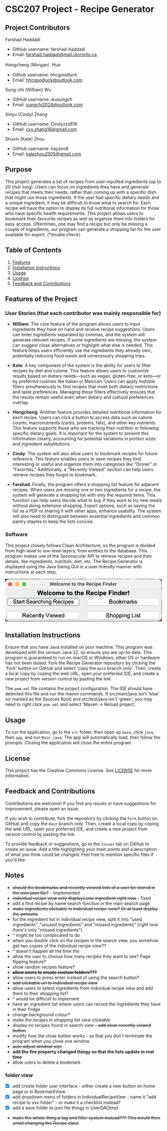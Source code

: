 # CSC207 Project - Recipe Generator

## Project Contributors

⁠Farshad Haddadi 
* GitHub username: farshad-haddadi
* Email:⁠⁠ farshad.haddadi@mail.utoronto.ca

Hongcheng (Morgan）Huo
* Github username: hhcgoodluck
* Email: hhcgoodluck@outlook.com

Sung-chi (William) Wu
* GitHub username: ⁠⁠wusungch 
* Email:⁠⁠ sungchi2024@outlook.com

Xinyu (Cindy) Zhang
* GitHub username: Cindyzzz616
* Email: cxy.zhang16@gmail.com

Shuxin (Kate) Zhou
* GitHub username: kayzoo8
* Email: katezhou2005@gmail.com

## Purpose
This project generates a list of recipes from user-inputted ingredients (up to 20 char long). Users can focus on 
ingredients they have and generate recipes that meets their needs, rather than coming up with a specific dish 
that might use those ingredients. If the user had specific dietary needs and a unique ingredient, it may be difficult
to know what to search for. Each recipe will have the option to display its full nutritional information for those
who have specific health requirements. This project allows users to bookmark their favourite recipes as well as 
organize them into folders for easy access. Oftentimes, one may find a recipe but only be missing a couple of 
ingredients, our program can generate a shopping list for the user available for export. (*double check)

## Table of Contents
1) [Features](#features-of-the-project)
2) [Installation Instructions](#installation-instructions)
3) [Usage](#usage)
4) [License](#license)
5) [Feedback and Contributions](#feedback-and-contributions)


## Features of the Project
### User Stories (that each contributor was mainly responsible for)
*	**William**: The core feature of the program allows users to input ingredients they have on hand and receive 
recipe suggestions. Users can enter ingredients separated by commas, and the system will generate relevant 
recipes. If some ingredients are missing, the system can suggest close alternatives or highlight what else is 
needed. This feature helps users efficiently use the ingredients they already own, potentially reducing food 
waste and unnecessary shopping trips.


*	**Kate**: A key component of the system is the ability for users to filter recipes by diet and cuisine. 
This feature allows users to customize results based on dietary needs—such as vegan, gluten-free, or keto—or 
by preferred cuisines like Italian or Mexican. Users can apply multiple filters simultaneously to find recipes 
that meet both dietary restrictions and taste preferences. Managing these filters effectively ensures that the 
results remain useful even when dietary and cultural preferences overlap.


*	**Hongcheng**: Another feature provides detailed nutritional information for each recipe. Users can click a button 
to access data such as calorie counts, macronutrients (carbs, proteins, fats), and other key nutrients. This 
feature supports those who are tracking their nutrition or following specific dietary goals. It is important 
for the system to present this information clearly, accounting for potential variations in portion sizes and 
ingredient substitutions.


*	**Cindy**: The system will also allow users to bookmark recipes for future reference. This feature enables 
users to save recipes they find interesting or useful and organize them into categories like "Dinner" or 
"Favorites." Additionally, a "Recently Viewed" section can help users retrieve recipes they forgot to bookmark.


*	**Farshad**: Finally, the program offers a shopping list feature for adjacent recipes. When users are missing 
one or two ingredients for a recipe, the system will generate a shopping list with only the required items. This 
function can help users decide what to buy if they want to try new meals without doing extensive shopping. 
Export options, such as saving the list as a PDF or sharing it with other apps, enhance usability. The system 
will also need to distinguish between essential ingredients and common pantry staples to keep the lists concise.

### Software
This project closely follows Clean Architecture, so the program is divided from high-level to low-level layers,
from entities to the database. This program makes use of the Spoonacular API to retrieve recipes and their
details, like ingredients, nutrition, diet, etc. The Recipe Generator is displayed using the Java Swing GUI in
a user-friendly manner with instructions at each step.

![Screenshot of "Welcome" homepage for Recipe Generator](images/Welcome_Homepage.png)

## Installation Instructions
Ensure that you have Java installed on your machine. This program was developed with the version Java 22, so 
ensure you are up-to-date. This program is guaranteed to run on macOS or Windows, 
other OS or hardware has not been tested. Fork the Recipe Generator repository by clicking the 'Fork' button
on GitHub and select 'copy the `main` branch only'. Then, create a local copy by coping the web URL, open your 
preferred IDE, and create a new project from version control by pasting the link.

The `pom.xml` file contains the project configuration. The IDE should have detected this file and run the 
maven commands. If src/main/java isn't 'blue' (or marked as the Sources Root) and src/test/java isn't 'green', 
you may need to right click `pom.xml` and select 'Maven -> Reload project'.

## Usage
To run the application, go to the `src` folder, then open up `main`, click `java`, then `app`, and run `Main.java`.
The app will automatically load, then follow the prompts. Closing the application will close the 
entire program.

## License
This project has the Creative Commons License. See [LICENSE](LICENSE) for more information.

## Feedback and Contributions
Contributions are welcome! If you find any issues or have suggestions for improvement, 
please open an issue.

If you wish to contribute, fork the repository by clicking the `Fork` button on GitHub
and copy the `main` branch only. Then, create a local copy by coping the web URL, open your preferred IDE, 
and create a new project from version control by pasting the link.

To provide feedback or suggestions, go to the `Issues` tab on GitHub to create an issue. Add a title highlighting
your main points and a description of what you think could be changed. Feel free to mention specific files if
you'd like.

## Notes
- ~~should the bookmarks and recently viewed lists of a user be stored in the user.json file?~~ - implemented
- ~~individual recipe view only displays one ingredient right now~~ - fixed
- add a find recipe by name search function in the main search page
- ~~make ingredients clickable in individual recipe view? Or at least display the amounts~~
- for the ingredient list in individual recipe view, split it into "used ingredients", "unused ingredients" and "missed ingredients" (right now there's only "missed ingredients")
- ^ might be too complicated to do
- when you double click on the recipes in the search view, you somehow get two copies of the individual recipe view??
- ^ doesn't happen all the time tho
- allow the user to choose how many recipes they want to see? Page flipping feature?
- show random recipes feature?
- ~~**allow users to create custom folders???**~~
- allow users to press enter instead of using the search button?
- ~~*add clickable url to individual recipe view*~~
- allow users to select ingredients from individual recipe view and add them to their shopping list?
- ^ would be difficult to implement
- have an ingredient list where users can record the ingredients they have in their fridge
- change background colour?
- *make the recipes in shopping list view clickable*
- display no recipes found in search view
~~- add clear recently viewed button~~
- modify how the close button works - so that you don't terminate the program when you close one window
- ~~auto adjust window size~~
- **add the fire property changed thingy so that the lists update in real time**
- allow users to delete a bookmark

### folder view ###
- [X] add create folder user interface - either create a new button on home page or in BookmarkView
- [X] add dropdown menu of folders in IndividualRecipeView - name it "add recipe to xxx folder" - or make it a checklist instead?
- [X] add a save folder to json file thingy in UserDAOImpl
- ~~make the whole thing a tag and filter system instead??? This would then entail changing the Recipe class~~
